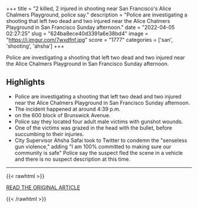+++
title = "2 killed, 2 injured in shooting near San Francisco's Alice Chalmers Playground, police say."
description = "Police are investigating a shooting that left two dead and two injured near the Alice Chalmers Playground in San Francisco Sunday afternoon."
date = "2022-04-05 02:27:25"
slug = "624ba8ece40d3391a6e38bd4"
image = "https://i.imgur.com/7wxdfnf.jpg"
score = "1777"
categories = ['san', 'shooting', 'ahsha']
+++

Police are investigating a shooting that left two dead and two injured near the Alice Chalmers Playground in San Francisco Sunday afternoon.

## Highlights

- Police are investigating a shooting that left two dead and two injured near the Alice Chalmers Playground in San Francisco Sunday afternoon.
- The incident happened at around 4:39 p.m.
- on the 600 block of Brunswick Avenue.
- Police say they located four adult male victims with gunshot wounds.
- One of the victims was grazed in the head with the bullet, before succumbing to their injuries.
- City Supervisor Ahsha Safai took to Twitter to condemn the "senseless gun violence," adding "I am 100% committed to making sure our community is safe" Police say the suspect fled the scene in a vehicle and there is no suspect description at this time.

---

{{< rawhtml >}}
  <p class="article-category">
    <a target="_blank" href="https://abc7news.com/san-francisco-shooting-ingleside-slice-chalmers-playground-sf-2-killed-injured-park/11706658/">READ THE ORIGINAL ARTICLE</a>
  </p>
{{< /rawhtml >}}
